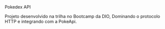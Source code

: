 Pokedex API

Projeto desenvolvido na trilha no Bootcamp da DIO, Dominando o protocolo HTTP e integrando com a PokeApi.
